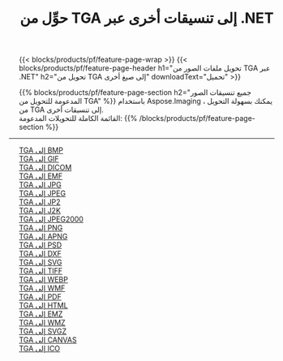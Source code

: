 ﻿---
title: حوِّل من TGA إلى تنسيقات أخرى عبر .NET 
weight: 3920
url: /ar/net/conversion/from/tga 
lang: ar
langdirlevel: 2
locales: zh-hans,ja,it,ru,de,es,fr,nl,id,lt,pl,pt,vi,tr,ko,zh-hant,ar,hi,th,sv,cs,uk,he
description: باستخدام Aspose.Imaging ، يمكنك بسهولة التحويل من TGA إلى تنسيقات أخرى
---

{{< blocks/products/pf/feature-page-wrap >}}
{{< blocks/products/pf/feature-page-header h1="تحويل ملفات الصور من TGA عبر .NET" h2="تحويل من TGA إلى صيغ أخرى" downloadText="تحميل" >}}


{{% blocks/products/pf/feature-page-section  h2="جميع تنسيقات الصور المدعومة للتحويل من TGA" %}}
باستخدام Aspose.Imaging ، يمكنك بسهولة التحويل من TGA إلى تنسيقات أخرى.
<br/>
القائمة الكاملة للتحويلات المدعومة:
{{% /blocks/products/pf/feature-page-section %}}
<div class="container-fluid productfamilypage bg-gray">
    <div class="convertypes bg-gray agp-content section">
        <div class="container">
		<hr style="margin-left:-20px;"/>
		<div class="row other-converters">
		    <div class='col-md-2 other-converter remove-lp remove-rp'><a href="/imaging/ar/net/conversion/tga-to-bmp" >TGA إلى BMP</a></div><div class='col-md-2 other-converter remove-lp remove-rp'><a href="/imaging/ar/net/conversion/tga-to-gif" >TGA إلى GIF</a></div><div class='col-md-2 other-converter remove-lp remove-rp'><a href="/imaging/ar/net/conversion/tga-to-dicom" >TGA إلى DICOM</a></div><div class='col-md-2 other-converter remove-lp remove-rp'><a href="/imaging/ar/net/conversion/tga-to-emf" >TGA إلى EMF</a></div><div class='col-md-2 other-converter remove-lp remove-rp'><a href="/imaging/ar/net/conversion/tga-to-jpg" >TGA إلى JPG</a></div><div class='col-md-2 other-converter remove-lp remove-rp'><a href="/imaging/ar/net/conversion/tga-to-jpeg" >TGA إلى JPEG</a></div><div class='col-md-2 other-converter remove-lp remove-rp'><a href="/imaging/ar/net/conversion/tga-to-jp2" >TGA إلى JP2</a></div><div class='col-md-2 other-converter remove-lp remove-rp'><a href="/imaging/ar/net/conversion/tga-to-j2k" >TGA إلى J2K</a></div><div class='col-md-2 other-converter remove-lp remove-rp'><a href="/imaging/ar/net/conversion/tga-to-jpeg2000" >TGA إلى JPEG2000</a></div><div class='col-md-2 other-converter remove-lp remove-rp'><a href="/imaging/ar/net/conversion/tga-to-png" >TGA إلى PNG</a></div><div class='col-md-2 other-converter remove-lp remove-rp'><a href="/imaging/ar/net/conversion/tga-to-apng" >TGA إلى APNG</a></div><div class='col-md-2 other-converter remove-lp remove-rp'><a href="/imaging/ar/net/conversion/tga-to-psd" >TGA إلى PSD</a></div><div class='col-md-2 other-converter remove-lp remove-rp'><a href="/imaging/ar/net/conversion/tga-to-dxf" >TGA إلى DXF</a></div><div class='col-md-2 other-converter remove-lp remove-rp'><a href="/imaging/ar/net/conversion/tga-to-svg" >TGA إلى SVG</a></div><div class='col-md-2 other-converter remove-lp remove-rp'><a href="/imaging/ar/net/conversion/tga-to-tiff" >TGA إلى TIFF</a></div><div class='col-md-2 other-converter remove-lp remove-rp'><a href="/imaging/ar/net/conversion/tga-to-webp" >TGA إلى WEBP</a></div><div class='col-md-2 other-converter remove-lp remove-rp'><a href="/imaging/ar/net/conversion/tga-to-wmf" >TGA إلى WMF</a></div><div class='col-md-2 other-converter remove-lp remove-rp'><a href="/imaging/ar/net/conversion/tga-to-pdf" >TGA إلى PDF</a></div><div class='col-md-2 other-converter remove-lp remove-rp'><a href="/imaging/ar/net/conversion/tga-to-html" >TGA إلى HTML</a></div><div class='col-md-2 other-converter remove-lp remove-rp'><a href="/imaging/ar/net/conversion/tga-to-emz" >TGA إلى EMZ</a></div><div class='col-md-2 other-converter remove-lp remove-rp'><a href="/imaging/ar/net/conversion/tga-to-wmz" >TGA إلى WMZ</a></div><div class='col-md-2 other-converter remove-lp remove-rp'><a href="/imaging/ar/net/conversion/tga-to-svgz" >TGA إلى SVGZ</a></div><div class='col-md-2 other-converter remove-lp remove-rp'><a href="/imaging/ar/net/conversion/tga-to-canvas" >TGA إلى CANVAS</a></div><div class='col-md-2 other-converter remove-lp remove-rp'><a href="/imaging/ar/net/conversion/tga-to-ico" >TGA إلى ICO</a></div>
                </div>
        </div>
    </div>
</div>
<br/>

